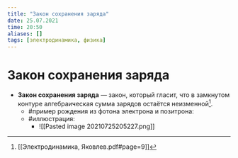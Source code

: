 ```yaml
---
title: "Закон сохранения заряда"
date: 25.07.2021
time: 20:50
aliases: []
tags: [электродинамика, физика]
---
```


# Закон сохранения заряда

- **Закон сохранения заряда** — закон, который гласит, что в замкнутом контуре алгебраическая сумма зарядов остаётся неизменной[^1].
	- #пример рождения из фотона электрона и позитрона:
	- #иллюстрация:
		- ![[Pasted image 20210725205227.png]]

[^1]: [[Электродинамика, Яковлев.pdf#page=9]]